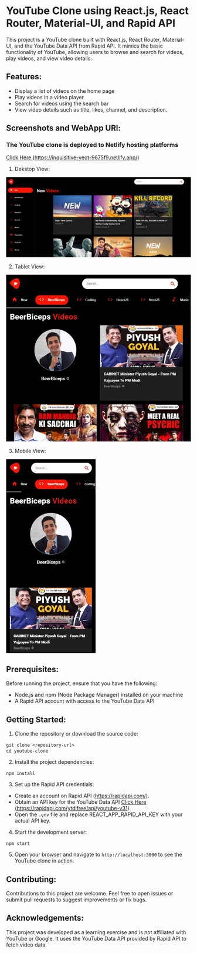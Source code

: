 # YouTube Clone using React.js, React Router, Material-UI, and Rapid API


This project is a YouTube clone built with React.js, React Router, Material-UI, and the YouTube Data API from Rapid API. It mimics the basic functionality of YouTube, allowing users to browse and search for videos, play videos, and view video details.

## Features:

* Display a list of videos on the home page
* Play videos in a video player
* Search for videos using the search bar
* View video details such as title, likes, channel, and description.

## Screenshots and WebApp URl:

### The YouTube clone is deployed to Netlify hosting platforms
[Click Here ](https://inquisitive-yeot-9675f9.netlify.app/ "Youtube Clone")(https://inquisitive-yeot-9675f9.netlify.app/)

1. Dekstop View:

![picture alt](./screenshot/Desktop%20View.jpg "Dekstop View")

2. Tablet View:

![picture alt](./screenshot/Tablet%20View.jpg "Tablet View")

3. Mobile View:

![picture alt](./screenshot/Mobile%20View.jpg "Mobile View")

## Prerequisites:

Before running the project, ensure that you have the following:

* Node.js and npm (Node Package Manager) installed on your machine
* A Rapid API account with access to the YouTube Data API 

## Getting Started:

1. Clone the repository or download the source code:

```
git clone <repository-url>
cd youtube-clone
```

2. Install the project dependencies:

```
npm install
```
3. Set up the Rapid API credentials:
* Create an account on Rapid API (https://rapidapi.com/).
* Obtain an API key for the YouTube Data API [Click Here ](https://rapidapi.com/ytdlfree/api/youtube-v31 "Youtube Data API")(https://rapidapi.com/ytdlfree/api/youtube-v31).
* Open the `.env` file and replace REACT_APP_RAPID_API_KEY with your actual API key.

4. Start the development server:

```
npm start
```
5. Open your browser and navigate to `http://localhost:3000` to see the YouTube clone in action.


## Contributing:

Contributions to this project are welcome. Feel free to open issues or submit pull requests to suggest improvements or fix bugs.

## Acknowledgements:

This project was developed as a learning exercise and is not affiliated with YouTube or Google. It uses the YouTube Data API provided by Rapid API to fetch video data.

